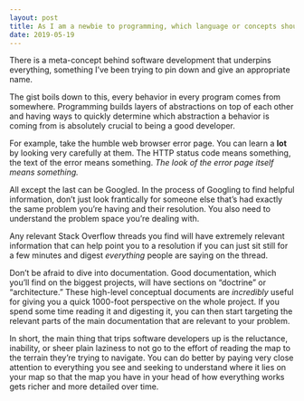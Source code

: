 ```yaml
---
layout: post
title: As I am a newbie to programming, which language or concepts should I learn to master as a software developer?
date: 2019-05-19
---
```


<p>There is a meta-concept behind software development that underpins everything, something I’ve been trying to pin down and give an appropriate name.</p><p>The gist boils down to this, every behavior in every program comes from somewhere. Programming builds layers of abstractions on top of each other and having ways to quickly determine which abstraction a behavior is coming from is absolutely crucial to being a good developer.</p><p>For example, take the humble web browser error page. You can learn a <b>lot</b> by looking very carefully at them. The HTTP status code means something, the text of the error means something. <i>The look of the error page itself means something.</i></p><p>All except the last can be Googled. In the process of Googling to find helpful information, don’t just look frantically for someone else that’s had exactly the same problem you’re having and their resolution. You also need to understand the problem space you’re dealing with.</p><p>Any relevant Stack Overflow threads you find will have extremely relevant information that can help point you to a resolution if you can just sit still for a few minutes and digest <i>everything</i> people are saying on the thread.</p><p>Don’t be afraid to dive into documentation. Good documentation, which you’ll find on the biggest projects, will have sections on “doctrine” or “architecture.” These high-level conceptual documents are <i>incredibly</i> useful for giving you a quick 1000-foot perspective on the whole project. If you spend some time reading it and digesting it, you can then start targeting the relevant parts of the main documentation that are relevant to your problem.</p><p>In short, the main thing that trips software developers up is the reluctance, inability, or sheer plain laziness to not go to the effort of reading the map to the terrain they’re trying to navigate. You can do better by paying very close attention to everything you see and seeking to understand where it lies on your map so that the map you have in your head of how everything works gets richer and more detailed over time.</p>
